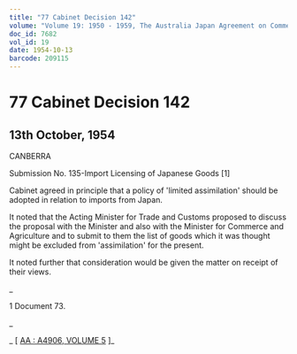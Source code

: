 ```yaml
---
title: "77 Cabinet Decision 142"
volume: "Volume 19: 1950 - 1959, The Australia Japan Agreement on Commerce"
doc_id: 7682
vol_id: 19
date: 1954-10-13
barcode: 209115
---
```


# 77 Cabinet Decision 142

## 13th October, 1954

CANBERRA

Submission No. 135-Import Licensing of Japanese Goods [1]

Cabinet agreed in principle that a policy of 'limited assimilation' should be adopted in relation to imports from Japan.

It noted that the Acting Minister for Trade and Customs proposed to discuss the proposal with the Minister and also with the Minister for Commerce and Agriculture and to submit to them the list of goods which it was thought might be excluded from 'assimilation' for the present.

It noted further that consideration would be given the matter on receipt of their views.

_

1 Document 73.

_

_ [ [AA : A4906, VOLUME 5](http://www.naa.gov.au/cgi-bin/Search?O=I&Number=209115) ]_
